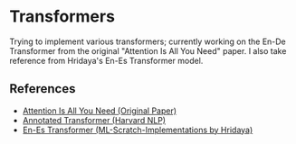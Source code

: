 # Transformers

Trying to implement various transformers; currently working on the En-De Transformer from the original "Attention Is All You Need" paper. I also take reference from Hridaya's En-Es Transformer model.

## References

- [Attention Is All You Need (Original Paper)](https://arxiv.org/abs/1706.03762)
- [Annotated Transformer (Harvard NLP)](https://nlp.seas.harvard.edu/2018/04/03/attention.html)
- [En-Es Transformer (ML-Scratch-Implementations by Hridaya)](https://github.com/hridaya14/ML-Scratch-Implementations/tree/main/En-Es-Transformer)